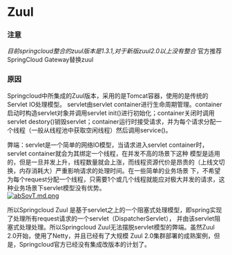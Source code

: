 # Zuul

### 注意

*目前springcloud整合的zuul版本是1.3.1,对于新版zuul2.0以上没有整合*
官方推荐 SpringCloud Gateway替换zuul

### 原因
Springcloud中所集成的Zuul版本，采用的是Tomcat容器，使用的是传统的Servlet IO处理模型。
servlet由servlet container进行生命周期管理。container启动时构造servlet对象并调用servlet init()进行初始化；container关闭时调用
servlet destory()销毁servlet；container运行时接受请求，并为每个请求分配一个线程（一般从线程池中获取空闲线程）然后调用service()。

弊端：servlet是一个简单的网络IO模型，当请求进入servlet container时，servlet container就会为其绑定一个线程，在并发不高的场景下这种
模型是适用的，但是一旦并发上升，线程数量就会上涨，而线程资源代价是昂贵的（上线文切换，内存消耗大）严重影响请求的处理时间。在一些简单的业务场景
下，不希望为每个request分配一个线程，只需要1个或几个线程就能应对极大并发的请求，这种业务场景下servlet模型没有优势。  
[![abSovT.md.png](https://s1.ax1x.com/2020/08/10/abSovT.md.png)](https://imgchr.com/i/abSovT)  

所以Springcloud Zuul 是基于servlet之上的一个阻塞式处理模型，即spring实现了处理所有request请求的一个servlet（DispatcherServlet），
并由该servlet阻塞式处理处理。所以Springcloud Zuul无法摆脱servlet模型的弊端。虽然Zuul 2.0开始，使用了Netty，并且已经有了大规模
Zuul 2.0集群部署的成熟案例，但是，Springcloud官方已经没有集成改版本的计划了。

